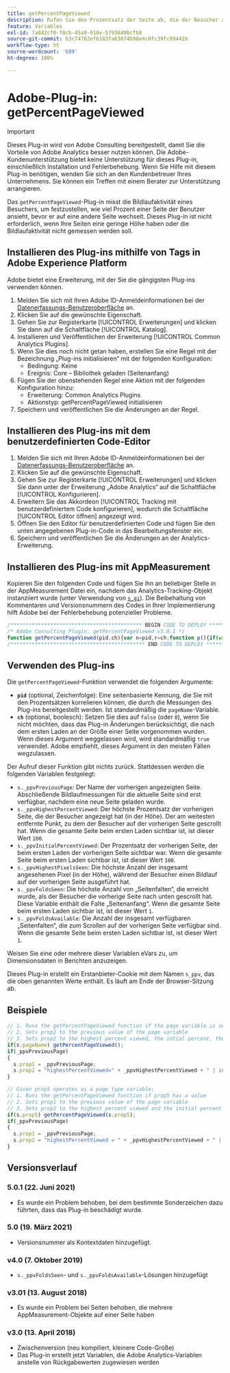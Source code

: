 ```yaml
---
title: getPercentPageViewed
description: Rufen Sie den Prozentsatz der Seite ab, die der Besucher aufgerufen hat.
feature: Variables
exl-id: 7a842cf0-f8cb-45a9-910e-5793849bcfb8
source-git-commit: b3c74782ef6183fa63674b98e4c0fc39fc09441b
workflow-type: ht
source-wordcount: '689'
ht-degree: 100%

---
```


# Adobe-Plug-in: getPercentPageViewed

>[!IMPORTANT]
>
>Dieses Plug-in wird von Adobe Consulting bereitgestellt, damit Sie die Vorteile von Adobe Analytics besser nutzen können. Die Adobe-Kundenunterstützung bietet keine Unterstützung für dieses Plug-in, einschließlich Installation und Fehlerbehebung. Wenn Sie Hilfe mit diesem Plug-in benötigen, wenden Sie sich an den Kundenbetreuer Ihres Unternehmens. Sie können ein Treffen mit einem Berater zur Unterstützung arrangieren.

Das `getPercentPageViewed`-Plug-in misst die Bildlaufaktivität eines Besuchers, um festzustellen, wie viel Prozent einer Seite der Benutzer ansieht, bevor er auf eine andere Seite wechselt. Dieses Plug-in ist nicht erforderlich, wenn Ihre Seiten eine geringe Höhe haben oder die Bildlaufaktivität nicht gemessen werden soll.

## Installieren des Plug-ins mithilfe von Tags in Adobe Experience Platform

Adobe bietet eine Erweiterung, mit der Sie die gängigsten Plug-ins verwenden können.

1. Melden Sie sich mit Ihren Adobe ID-Anmeldeinformationen bei der [Datenerfassungs-Benutzeroberfläche](https://experience.adobe.com/data-collection) an.
1. Klicken Sie auf die gewünschte Eigenschaft.
1. Gehen Sie zur Registerkarte [!UICONTROL Erweiterungen] und klicken Sie dann auf die Schaltfläche [!UICONTROL Katalog].
1. Installieren und Veröffentlichen der Erweiterung [!UICONTROL Common Analytics Plugins].
1. Wenn Sie dies noch nicht getan haben, erstellen Sie eine Regel mit der Bezeichnung „Plug-ins initialisieren“ mit der folgenden Konfiguration:
   * Bedingung: Keine
   * Ereignis: Core – Bibliothek geladen (Seitenanfang)
1. Fügen Sie der obenstehenden Regel eine Aktion mit der folgenden Konfiguration hinzu:
   * Erweiterung: Common Analytics Plugins
   * Aktionstyp: getPercentPageViewed initialisieren
1. Speichern und veröffentlichen Sie die Änderungen an der Regel.

## Installieren des Plug-ins mit dem benutzerdefinierten Code-Editor

1. Melden Sie sich mit Ihren Adobe ID-Anmeldeinformationen bei der [Datenerfassungs-Benutzeroberfläche](https://experience.adobe.com/data-collection) an.
1. Klicken Sie auf die gewünschte Eigenschaft.
1. Gehen Sie zur Registerkarte [!UICONTROL Erweiterungen] und klicken Sie dann unter der Erweiterung „Adobe Analytics“ auf die Schaltfläche [!UICONTROL Konfigurieren].
1. Erweitern Sie das Akkordeon [!UICONTROL Tracking mit benutzerdefiniertem Code konfigurieren], wodurch die Schaltfläche [!UICONTROL Editor öffnen] angezeigt wird.
1. Öffnen Sie den Editor für benutzerdefinierten Code und fügen Sie den unten angegebenen Plug-in-Code in das Bearbeitungsfenster ein.
1. Speichern und veröffentlichen Sie die Änderungen an der Analytics-Erweiterung.

## Installieren des Plug-ins mit AppMeasurement

Kopieren Sie den folgenden Code und fügen Sie ihn an beliebiger Stelle in der AppMeasurement Datei ein, nachdem das Analytics-Tracking-Objekt instanziiert wurde (unter Verwendung von [`s_gi`](../functions/s-gi.md)). Die Beibehaltung von Kommentaren und Versionsnummern des Codes in Ihrer Implementierung hilft Adobe bei der Fehlerbehebung potenzieller Probleme.

```js
/******************************************* BEGIN CODE TO DEPLOY *******************************************/
/* Adobe Consulting Plugin: getPercentPageViewed v5.0.1 */
function getPercentPageViewed(pid,ch){var n=pid,r=ch;function p(){if(window.ppvID){var a=Math.max(Math.max(document.body.scrollHeight,document.documentElement.scrollHeight),Math.max(document.body.offsetHeight,document.documentElement.offsetHeight),Math.max(document.body.clientHeight,document.documentElement.clientHeight)),b=window.innerHeight||document.documentElement.clientHeight||document.body.clientHeight,d=(window.pageYOffset||window.document.documentElement.scrollTop||window.document.body.scrollTop)+b,f=Math.min(Math.round(d/a*100),100),l=Math.floor(d/b);b=Math.floor(a/b);var c="";if(!window.cookieRead("s_tp")||decodeURIComponent(window.cookieRead("s_ppv").split(",")[0])!==window.ppvID||window.p_fo(window.ppvID)||1==window.ppvChange&&window.cookieRead("s_tp")&&a!=window.cookieRead("s_tp")){(decodeURIComponent(window.cookieRead("s_ppv").split(",")[0])!==window.ppvID||window.p_fo(window.ppvID+"1"))&&window.cookieWrite("s_ips",d);if(window.cookieRead("s_tp")&&decodeURIComponent(window.cookieRead("s_ppv").split(",")[0])===window.ppvID){window.cookieRead("s_tp");c=window.cookieRead("s_ppv");var h=-1<c.indexOf(",")?c.split(","):[];c=h[0]?h[0]:"";h=h[3]?h[3]:"";var q=window.cookieRead("s_ips");c=c+","+Math.round(h/a*100)+","+Math.round(q/a*100)+","+h+","+l}window.cookieWrite("s_tp",a)}else c=window.cookieRead("s_ppv");var k=c&&-1<c.indexOf(",")?c.split(",",6):[];a=0<k.length?k[0]:encodeURIComponent(window.ppvID);h=1<k.length?parseInt(k[1]):f;q=2<k.length?parseInt(k[2]):f;var t=3<k.length?parseInt(k[3]):d,u=4<k.length?parseInt(k[4]):l;k=5<k.length?parseInt(k[5]):b;0<f&&(c=a+","+(f>h?f:h)+","+q+","+(d>t?d:t)+","+(l>u?l:u)+","+(b>k?b:k));window.cookieWrite("s_ppv",c)}}if("-v"===n)return{plugin:"getPercentPageViewed",version:"5.0.1"};var m=function(){if("undefined"!==typeof window.s_c_il)for(var a=0,b;a<window.s_c_il.length;a++)if(b=window.s_c_il[a],b._c&&"s_c"===b._c)return b}();"undefined"!==typeof m&&(m.contextData.getPercentPageViewed="5.0.1");window.pageName="undefined"!==typeof m&&m.pageName||"";window.cookieWrite=window.cookieWrite||function(a,b,d){if("string"===typeof a){var f=window.location.hostname,l=window.location.hostname.split(".").length-1;if(f&&!/^[0-9.]+$/.test(f)){l=2<l?l:2;var c=f.lastIndexOf(".");if(0<=c){for(;0<=c&&1<l;)c=f.lastIndexOf(".",c-1),l--;c=0<c?f.substring(c):f}}g=c;b="undefined"!==typeof b?""+b:"";if(d||""===b)if(""===b&&(d=-60),"number"===typeof d){var h=new Date;h.setTime(h.getTime()+6E4*d)}else h=d;return a&&(document.cookie=encodeURIComponent(a)+"="+encodeURIComponent(b)+"; path=/;"+(d?" expires="+h.toUTCString()+";":"")+(g?" domain="+g+";":""),"undefined"!==typeof window.cookieRead)?window.cookieRead(a)===b:!1}};window.cookieRead=window.cookieRead||function(a){if("string"===typeof a)a=encodeURIComponent(a);else return"";var b=" "+document.cookie,d=b.indexOf(" "+a+"="),f=0>d?d:b.indexOf(";",d);return(a=0>d?"":decodeURIComponent(b.substring(d+2+a.length,0>f?b.length:f)))?a:""};window.p_fo=window.p_fo||function(a){window.__fo||(window.__fo={});if(window.__fo[a])return!1;window.__fo[a]={};return!0};var e=window.cookieRead("s_ppv");e=-1<e.indexOf(",")?e.split(","):[];n=n?n:window.pageName?window.pageName:document.location.href;e[0]=decodeURIComponent(e[0]);window.ppvChange="undefined"===typeof r||1==r?!0:!1;"undefined"!==typeof m&&m.linkType&&"o"===m.linkType||(window.ppvID&&window.ppvID===n||(window.ppvID=n,window.cookieWrite("s_ppv",""),p()),window.p_fo("s_gppvLoad")&&window.addEventListener&&(window.addEventListener("load",p,!1),window.addEventListener("click",p,!1),window.addEventListener("scroll",p,!1)),this._ppvPreviousPage=e[0]?e[0]:"",this._ppvHighestPercentViewed=e[1]?e[1]:"",this._ppvInitialPercentViewed=e[2]?e[2]:"",this._ppvHighestPixelsSeen=e[3]?e[3]:"",this._ppvFoldsSeen=e[4]?e[4]:"",this._ppvFoldsAvailable=e[5]?e[5]:"")};
/******************************************** END CODE TO DEPLOY ********************************************/
```

## Verwenden des Plug-ins

Die `getPercentPageViewed`-Funktion verwendet die folgenden Argumente:

* **`pid`** (optional, Zeichenfolge): Eine seitenbasierte Kennung, die Sie mit den Prozentsätzen korrelieren können, die durch die Messungen des Plug-ins bereitgestellt werden.  Ist standardmäßig die `pageName`-Variable.
* **`ch`** (optional, boolesch): Setzen Sie dies auf `false` (oder `0`), wenn Sie nicht möchten, dass das Plug-in Änderungen berücksichtigt, die nach dem ersten Laden an der Größe einer Seite vorgenommen wurden. Wenn dieses Argument weggelassen wird, wird standardmäßig `true` verwendet. Adobe empfiehlt, dieses Argument in den meisten Fällen wegzulassen.

Der Aufruf dieser Funktion gibt nichts zurück. Stattdessen werden die folgenden Variablen festgelegt:

* `s._ppvPreviousPage`: Der Name der vorherigen angezeigten Seite. Abschließende Bildlaufmessungen für die aktuelle Seite sind erst verfügbar, nachdem eine neue Seite geladen wurde.
* `s._ppvHighestPercentViewed`: Der höchste Prozentsatz der vorherigen Seite, die der Besucher angezeigt hat (in der Höhe). Der am weitesten entfernte Punkt, zu dem der Besucher auf der vorherigen Seite gescrollt hat. Wenn die gesamte Seite beim ersten Laden sichtbar ist, ist dieser Wert `100`.
* `s._ppvInitialPercentViewed`: Der Prozentsatz der vorherigen Seite, der beim ersten Laden der vorherigen Seite sichtbar war. Wenn die gesamte Seite beim ersten Laden sichtbar ist, ist dieser Wert `100`.
* `s._ppvHighestPixelsSeen`: Die höchste Anzahl der insgesamt angesehenen Pixel (in der Höhe), während der Besucher einen Bildlauf auf der vorherigen Seite ausgeführt hat.
* `s._ppvFoldsSeen`: Die höchste Anzahl von „Seitenfalten“, die erreicht wurde, als der Besucher die vorherige Seite nach unten gescrollt hat. Diese Variable enthält die Falte „Seitenanfang“. Wenn die gesamte Seite beim ersten Laden sichtbar ist, ist dieser Wert `1`.
* `s._ppvFoldsAvailable`: Die Anzahl der insgesamt verfügbaren „Seitenfalten“, die zum Scrollen auf der vorherigen Seite verfügbar sind. Wenn die gesamte Seite beim ersten Laden sichtbar ist, ist dieser Wert `1`.

Weisen Sie eine oder mehrere dieser Variablen eVars zu, um Dimensionsdaten in Berichten anzuzeigen.

Dieses Plug-in erstellt ein Erstanbieter-Cookie mit dem Namen `s_ppv`, das die oben genannten Werte enthält. Es läuft am Ende der Browser-Sitzung ab.

## Beispiele

```js
// 1. Runs the getPercentPageViewed function if the page variable is set
// 2. Sets prop1 to the previous value of the page variable
// 3. Sets prop2 to the highest percent viewed, the intial percent, the number of folds viewed, and total number of folds of the previous page
if(s.pageName) getPercentPageViewed();
if(_ppvPreviousPage)
{
  s.prop1 = _ppvPreviousPage;
  s.prop2 = "highestPercentViewed=" + _ppvHighestPercentViewed + " | initialPercentViewed=" + _ppvInitialPercentViewed + " | foldsSeen=" + _ppvFoldsSeen + " | foldsAvailable=" + _ppvFoldsAvailable;
}

// Given prop5 operates as a page type variable:
// 1. Runs the getPercentPageViewed function if prop5 has a value
// 2. Sets prop1 to the previous value of the page variable
// 3. Sets prop2 to the highest percent viewed and the initial percent viewed.
if(s.prop5) getPercentPageViewed(s.prop5);
if(_ppvPreviousPage)
{
  s.prop1 = _ppvPreviousPage;
  s.prop2 = "highestPercentViewed = " + _ppvHighestPercentViewed + " | initialPercentViewed=" + _ppvInitialPercentViewed;
}
```

## Versionsverlauf

### 5.0.1 (22. Juni 2021)

* Es wurde ein Problem behoben, bei dem bestimmte Sonderzeichen dazu führten, dass das Plug-in beschädigt wurde.

### 5.0 (19. März 2021)

* Versionsnummer als Kontextdaten hinzugefügt.

### v4.0 (7. Oktober 2019)

* `s._ppvFoldsSeen`- und `s._ppvFoldsAvailable`-Lösungen hinzugefügt

### v3.01 (13. August 2018)

* Es wurde ein Problem bei Seiten behoben, die mehrere AppMeasurement-Objekte auf einer Seite haben

### v3.0 (13. April 2018)

* Zwischenversion (neu kompiliert, kleinere Code-Größe)
* Das Plug-in erstellt jetzt Variablen, die Adobe Analytics-Variablen anstelle von Rückgabewerten zugewiesen werden
